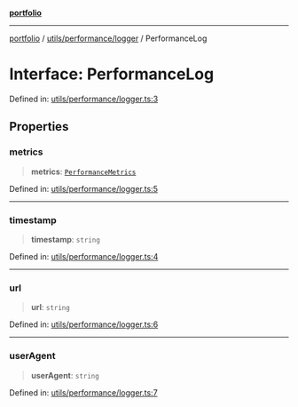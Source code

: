 [**portfolio**](../../../../README.md)

***

[portfolio](../../../../modules.md) / [utils/performance/logger](../README.md) / PerformanceLog

# Interface: PerformanceLog

Defined in: [utils/performance/logger.ts:3](https://github.com/tnorlund/Portfolio/blob/c20e64db87f42c98cf4a39e6b2073e63672a59f5/portfolio/utils/performance/logger.ts#L3)

## Properties

### metrics

> **metrics**: [`PerformanceMetrics`](../../monitor/interfaces/PerformanceMetrics.md)

Defined in: [utils/performance/logger.ts:5](https://github.com/tnorlund/Portfolio/blob/c20e64db87f42c98cf4a39e6b2073e63672a59f5/portfolio/utils/performance/logger.ts#L5)

***

### timestamp

> **timestamp**: `string`

Defined in: [utils/performance/logger.ts:4](https://github.com/tnorlund/Portfolio/blob/c20e64db87f42c98cf4a39e6b2073e63672a59f5/portfolio/utils/performance/logger.ts#L4)

***

### url

> **url**: `string`

Defined in: [utils/performance/logger.ts:6](https://github.com/tnorlund/Portfolio/blob/c20e64db87f42c98cf4a39e6b2073e63672a59f5/portfolio/utils/performance/logger.ts#L6)

***

### userAgent

> **userAgent**: `string`

Defined in: [utils/performance/logger.ts:7](https://github.com/tnorlund/Portfolio/blob/c20e64db87f42c98cf4a39e6b2073e63672a59f5/portfolio/utils/performance/logger.ts#L7)
